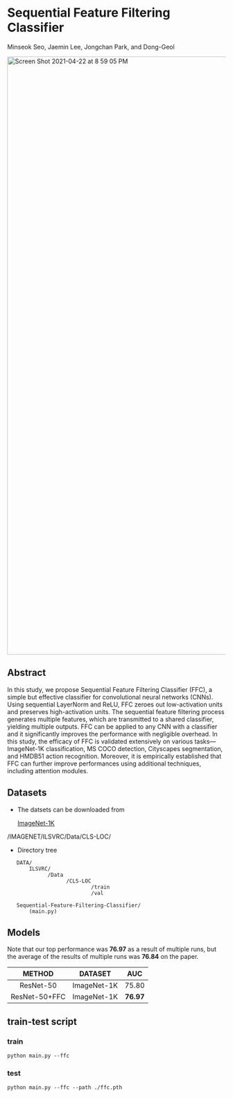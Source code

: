 # Sequential Feature Filtering Classifier


Minseok Seo, Jaemin Lee, Jongchan Park, and Dong-Geol

<img width="1376" alt="Screen Shot 2021-04-22 at 8 59 05 PM" src="https://user-images.githubusercontent.com/33244972/115710771-ac47fa00-a3ad-11eb-8c3f-ed4dd5c9ed84.png">

## Abstract

In this study, we propose Sequential Feature Filtering Classifier (FFC), a simple but effective classifier for convolutional neural networks (CNNs). Using sequential LayerNorm and ReLU, FFC zeroes out low-activation units and preserves high-activation units. The sequential feature filtering process generates multiple features, which are transmitted to a shared classifier, yielding multiple outputs. FFC can be applied to any CNN with a classifier and it significantly improves the performance with negligible overhead.  In this study, the efficacy of FFC is validated extensively on various tasks—ImageNet-1K classification, MS COCO detection, Cityscapes segmentation, and HMDB51 action recognition. Moreover, it is empirically established that FFC can further improve performances using additional techniques, including attention modules.


## Datasets

* The datsets can be downloaded from 

    [ImageNet-1K](https://www.kaggle.com/c/imagenet-object-localization-challenge/data)

/IMAGENET/ILSVRC/Data/CLS-LOC/
* Directory tree
 ```
    DATA/
        ILSVRC/ 
              /Data
                    /CLS-LOC
                            /train
                            /val
        
    Sequential-Feature-Filtering-Classifier/
        (main.py)

```

## Models

Note that our top performance was **76.97** as a result of multiple runs, but the average of the results of multiple runs was **76.84** on the paper.

| METHOD | DATASET | AUC | 
|:--------:|:--------:|:--------:|
| ResNet-50 | ImageNet-1K | 75.80 |
| ResNet-50+FFC | ImageNet-1K | **76.97** |

## train-test script

### train

```
python main.py --ffc
```

### test

```
python main.py --ffc --path ./ffc.pth
```

